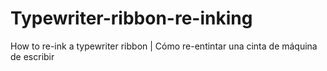 # Typewriter-ribbon-re-inking
How to re-ink a typewriter ribbon | Cómo re-entintar una cinta de máquina de escribir
